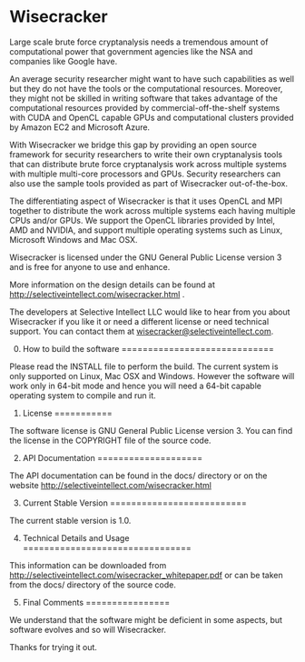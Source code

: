 Wisecracker
===========

Large scale brute force cryptanalysis needs a tremendous amount of computational
power that government agencies like the NSA and companies like Google have.

An average security researcher might want to have such capabilities as well but
they do not have the tools or the computational resources. Moreover, they might
not be skilled in writing software that takes advantage of the computational
resources provided by commercial-off-the-shelf systems with CUDA and OpenCL
capable GPUs and computational clusters provided by Amazon EC2 and Microsoft 
Azure.

With Wisecracker we bridge this gap by providing an open source framework for
security researchers to write their own cryptanalysis tools that can distribute
brute force cryptanalysis work across multiple systems with multiple multi-core
processors and GPUs. Security researchers can also use the sample tools
provided as part of Wisecracker out-of-the-box.

The differentiating aspect of Wisecracker is that it uses OpenCL and MPI
together to distribute the work across multiple systems each having
multiple CPUs and/or GPUs. We support the OpenCL libraries provided by
Intel, AMD and NVIDIA, and support multiple operating systems such as Linux,
Microsoft Windows and Mac OSX.

Wisecracker is licensed under the GNU General Public License version 3 and is
free for anyone to use and enhance. 

More information on the design details can be found at
http://selectiveintellect.com/wisecracker.html .

The developers at Selective Intellect LLC would like to hear from you about
Wisecracker if you like it or need a different license or need technical
support. You can contact them at <wisecracker@selectiveintellect.com>.

0. How to build the software
=============================

Please read the INSTALL file to perform the build.
The current system is only supported on Linux, Mac OSX and Windows. However the
software will work only in 64-bit mode and hence you will need a 64-bit capable
operating system to compile and run it.

1. License
===========

The software license is GNU General Public License version 3. You can find the
license in the COPYRIGHT file of the source code.

2. API Documentation
====================

The API documentation can be found in the docs/ directory or on the website
http://selectiveintellect.com/wisecracker.html

3. Current Stable Version
==========================

The current stable version is 1.0.

4. Technical Details and Usage
================================

This information can be downloaded from
http://selectiveintellect.com/wisecracker_whitepaper.pdf or can be taken from
the docs/ directory of the source code.


5. Final Comments
================

We understand that the software might be deficient in some aspects, but software
evolves and so will Wisecracker.

Thanks for trying it out.
